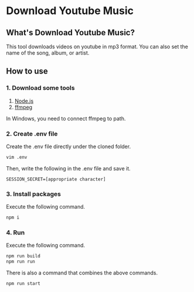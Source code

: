 # Download Youtube Music

## What's Download Youtube Music?

This tool downloads videos on youtube in mp3 format. You can also set the name of the song, album, or artist.

## How to use

### 1. Download some tools

1. [Node.js](https://nodejs.org/ja/download/)
2. [ffmpeg](https://ffmpeg.org/download.html)

In Windows, you need to connect ffmpeg to path.

### 2. Create .env file

Create the .env file directly under the cloned folder.

```bash
vim .env
```

Then, write the following in the .env file and save it.

```.env
SESSION_SECRET=[appropriate character]
```

### 3. Install packages

Execute the following command.

```bash
npm i
```

### 4. Run

Execute the following command.

```bash
npm run build
npm run run
```

There is also a command that combines the above commands.

```bash
npm run start
```
